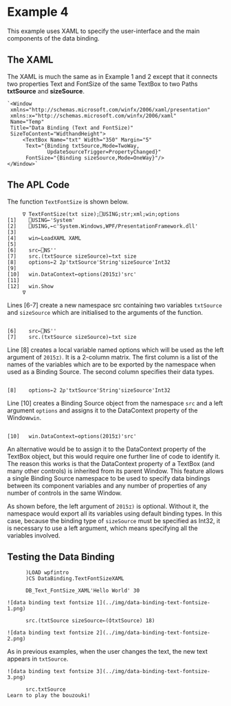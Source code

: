 # Example 4

This example uses XAML to specify the user-interface and the main components of the data binding.

## The XAML

The XAML is much the same as in Example 1 and 2 except that it connects two properties Text and FontSize of the same TextBox to two Paths **txtSource** and **sizeSource**.
```apl
`<Window
 xmlns="http://schemas.microsoft.com/winfx/2006/xaml/presentation"
 xmlns:x="http://schemas.microsoft.com/winfx/2006/xaml"
 Name="Temp"
 Title="Data Binding (Text and FontSize)"
 SizeToContent="WidthandHeight">
     <TextBox Name="txt" Width="350" Margin="5"
      Text="{Binding txtSource,Mode=TwoWay,
             UpdateSourceTrigger=PropertyChanged}"
      FontSize="{Binding sizeSource,Mode=OneWay}"/>
</Window>`
```

## The APL Code

The function `TextFontSize` is shown below.
```apl
     ∇ TextFontSize(txt size);⎕USING;str;xml;win;options
[1]    ⎕USING←'System'
[2]    ⎕USING,←⊂'System.Windows,WPF/PresentationFramework.dll'
[3]
[4]    win←LoadXAML XAML
[5]
[6]    src←⎕NS''
[7]    src.(txtSource sizeSource)←txt size
[8]    options←2 2⍴'txtSource'String'sizeSource'Int32
[9]
[10]   win.DataContext←options(2015⌶)'src'
[11]
[12]   win.Show
     ∇

```

Lines [6-7] create a new namespace src containing two variables `txtSource` and `sizeSource` which are initialised to the arguments of the function.
```apl

[6]    src←⎕NS''
[7]    src.(txtSource sizeSource)←txt size
```

Line [8] creates a local variable named options which will be used as the left argument of  `2015⌶)`. It is a 2-column matrix. The first column is a list of the names of the variables which are to be exported by the namespace when used as a Binding Source. The second column specifies their data types.
```apl

[8]    options←2 2⍴'txtSource'String'sizeSource'Int32
```

Line [10] creates a Binding Source object from the namespace `src` and a left argument `options` and assigns it to the DataContext property of the Window`win`.
```apl

[10]   win.DataContext←options(2015⌶)'src'
```

An alternative would be to assign it to the DataContext property of the TextBox object, but this would require one further line of code to identify it. The reason this works is that the DataContext property of a TextBox (and many other controls) is inherited from its parent Window. This feature allows a single Binding Source namespace to be used to specify data bindings between its component variables and any number of properties of any number of controls in the same Window.

As shown before, the left argument of `2015⌶)` is optional. Without it, the namespace would export all its variables using default binding types. In this case, because the binding type of `sizeSource` must be specified as Int32, it is necessary to use a left argument, which means specifying all the variables involved.

## Testing the Data Binding
```apl
      )LOAD wpfintro
      )CS DataBinding.TextFontSizeXAML
```
```apl
      DB_Text_FontSize_XAML'Hello World' 30
```
```apl
![data binding text fontsize 1](../img/data-binding-text-fontsize-1.png)
```
```apl
      src.(txtSource sizeSource←(⌽txtSource) 18)
```
```apl
![data binding text fontsize 2](../img/data-binding-text-fontsize-2.png)
```

As in previous examples, when the user changes the text, the new text appears in `txtSource`.
```apl
![data binding text fontsize 3](../img/data-binding-text-fontsize-3.png)
```
```apl
      src.txtSource
Learn to play the bouzouki!

```
